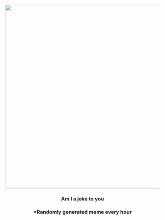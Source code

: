 <p align="center">
        <img src="https://i.redd.it/v4mvxgbzv7z91.gif" width="600" height="600">
        </p>
        <h3 align="center">Am I a joke to you</h3>
        <h3 align="center">*Randomly generated meme every hour</h3>
    